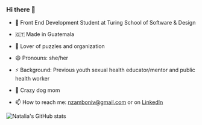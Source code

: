 ### Hi there 👋

- 🌱 Front End Development Student at Turing School of Software & Design
- 🇬🇹 Made in Guatemala
- 🧩 Lover of puzzles and organization
- 😄 Pronouns: she/her
- ⚡ Background: Previous youth sexual health educator/mentor and public health worker
- 🐶 Crazy dog mom

- 📫 How to reach me: nzamboniv@gmail.com or on [LinkedIn](www.linkedin.com/in/natalia-zamboni-vergara) 


![Natalia's GitHub stats](https://github-readme-stats.vercel.app/api?username=nzambonivergara&show_icons=true&theme=radical)

